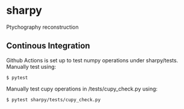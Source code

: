 # sharpy

Ptychography reconstruction

## Continous Integration

Github Actions is set up to test numpy operations under sharpy/tests. Manually test using:
```console
$ pytest
```

Manually test cupy operations in /tests/cupy_check.py using:
```console
$ pytest sharpy/tests/cupy_check.py
```

